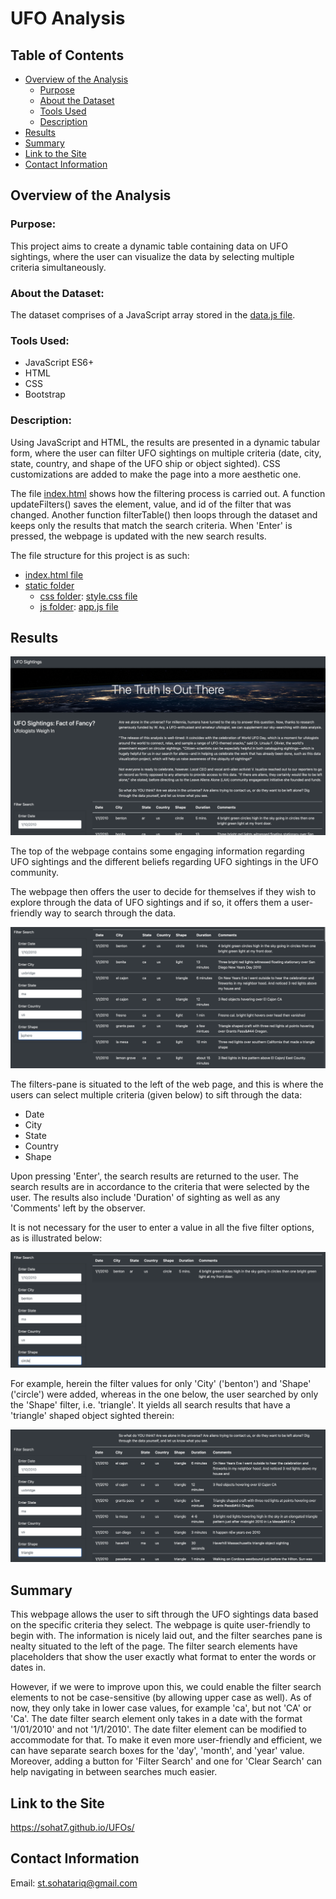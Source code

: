 # UFO Analysis
## Table of Contents
- [Overview of the Analysis](#overview-of-the-analysis)
    - [Purpose](#purpose)
    - [About the Dataset](#about-the-dataset)
    - [Tools Used](#tools-used)
    - [Description](#description)
- [Results](#results)
- [Summary](#summary)
- [Link to the Site](#Link-to-the-Site)
- [Contact Information](#contact-information)

## Overview of the Analysis
### Purpose:
This project aims to create a dynamic table containing data on UFO sightings, where the user can visualize the data by selecting multiple criteria simultaneously.

### About the Dataset:
The dataset comprises of a JavaScript array stored in the [data.js file](https://github.com/SohaT7/UFOs/blob/main/static/js/data.js).

### Tools Used:
 - JavaScript ES6+
 - HTML
 - CSS
 - Bootstrap

### Description:
Using JavaScript and HTML, the results are presented in a dynamic tabular form, where the user can filter UFO sightings on multiple criteria (date, city, state, country, and shape of the UFO ship or object sighted). CSS customizations are added to make the page into a more aesthetic one. 

The file [index.html](https://github.com/SohaT7/UFOs/blob/main/index.html) shows how the filtering process is carried out. A function updateFilters() saves the element, value, and id of the filter that was changed. Another function filterTable() then loops through the dataset and keeps only the results that match the search criteria. When 'Enter' is pressed, the webpage is updated with the new search results. 

The file structure for this project is as such:
 - [index.html file](https://github.com/SohaT7/UFOs/blob/main/index.html)
 - [static folder](https://github.com/SohaT7/UFOs/tree/main/static)
    - [css folder](https://github.com/SohaT7/UFOs/tree/main/static/css): [style.css file](https://github.com/SohaT7/UFOs/blob/main/static/css/style.css)
    - [js folder](https://github.com/SohaT7/UFOs/tree/main/static/js): [app.js file](https://github.com/SohaT7/UFOs/blob/main/static/js/app.js)

## Results

![Webpage](https://github.com/SohaT7/UFOs/blob/main/static/images/webpage_1.png)

The top of the webpage contains some engaging information regarding UFO sightings and the different beliefs regarding UFO sightings in the UFO community.

The webpage then offers the user to decide for themselves if they wish to explore through the data of UFO sightings and if so, it offers them a user-friendly way to search through the data. 

![Filter Options](https://github.com/SohaT7/UFOs/blob/main/static/images/webpage_2.png)

The filters-pane is situated to the left of the web page, and this is where the users can select multiple criteria (given below) to sift through the data:
- Date
- City
- State
- Country
- Shape

Upon pressing 'Enter', the search results are returned to the user. The search results are in accordance to the criteria that were selected by the user. The results also include 'Duration' of sighting as well as any 'Comments' left by the observer.

It is not necessary for the user to enter a value in all the five filter options, as is illustrated below:

![Search results by 'City' and 'Shape'](https://github.com/SohaT7/UFOs/blob/main/static/images/city_shape.png)

For example, herein the filter values for only 'City' ('benton') and 'Shape' ('circle') were added, whereas in the one below, the user searched by only the 'Shape' filter, i.e. 'triangle'. It yields all search results that have a 'triangle' shaped object sighted therein: 

![Search results by 'Shape' only](https://github.com/SohaT7/UFOs/blob/main/static/images/shape.png)

## Summary
This webpage allows the user to sift through the UFO sightings data based on the specific criteria they select. The webpage is quite user-friendly to begin with. The information is nicely laid out, and the filter searches pane is nealty situated to the left of the page. The filter search elements have placeholders that show the user exactly what format to enter the words or dates in. 

However, if we were to improve upon this, we could enable the filter search elements to not be case-sensitive (by allowing upper case as well). As of now, they only take in lower case values, for example 'ca', but not 'CA' or 'Ca'. The date filter search element only takes in a date with the format '1/01/2010' and not '1/1/2010'. The date filter element can be modified to accommodate for that. To make it even more user-friendly and efficient, we can have separate search boxes for the 'day', 'month', and 'year' value. Moreover, adding a button for 'Filter Search' and one for 'Clear Search' can help navigating in between searches much easier.

## Link to the Site
https://sohat7.github.io/UFOs/

## Contact Information
Email: st.sohatariq@gmail.com

